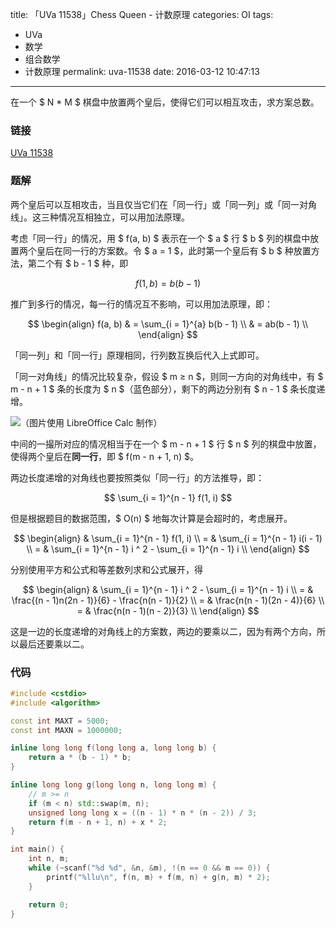 title: 「UVa 11538」Chess Queen - 计数原理
categories: OI
tags: 
  - UVa
  - 数学
  - 组合数学
  - 计数原理
permalink: uva-11538
date: 2016-03-12 10:47:13
---

在一个 $ N * M $ 棋盘中放置两个皇后，使得它们可以相互攻击，求方案总数。

<!-- more -->

### 链接
[UVa 11538](https://uva.onlinejudge.org/index.php?option=com_onlinejudge&Itemid=8&page=show_problem&category=&problem=2533)

### 题解
两个皇后可以互相攻击，当且仅当它们在「同一行」或「同一列」或「同一对角线」。这三种情况互相独立，可以用加法原理。

考虑「同一行」的情况，用 $ f(a, b) $ 表示在一个 $ a $ 行 $ b $ 列的棋盘中放置两个皇后在同一行的方案数。令 $ a = 1 $，此时第一个皇后有 $ b $ 种放置方法，第二个有 $ b - 1 $ 种，即

$$ f(1, b) = b(b - 1) $$

推广到多行的情况，每一行的情况互不影响，可以用加法原理，即：

$$
\begin{align}
f(a, b) & = \sum_{i = 1}^{a} b(b - 1) \\
& = ab(b - 1) \\
\end{align}
$$

「同一列」和「同一行」原理相同，行列数互换后代入上式即可。

「同一对角线」的情况比较复杂，假设 $ m ≥ n $，则同一方向的对角线中，有 $ m - n + 1 $ 条的长度为 $ n $（蓝色部分），剩下的两边分别有 $ n - 1 $ 条长度递增。

![（图片使用 
LibreOffice Calc 
制作）](uva-11538/cells.png)

中间的一撮所对应的情况相当于在一个 $ m - n + 1 $ 行 $ n $ 列的棋盘中放置，使得两个皇后在**同一行**，即 $ f(m - n + 1, n) $。

两边长度递增的对角线也要按照类似「同一行」的方法推导，即：

$$ \sum_{i = 1}^{n - 1} f(1, i) $$

但是根据题目的数据范围，$ O(n) $ 地每次计算是会超时的，考虑展开。

$$
\begin{align}
& \sum_{i = 1}^{n - 1} f(1, i) \\
= & \sum_{i = 1}^{n - 1} i(i - 1) \\
= & \sum_{i = 1}^{n - 1} i ^ 2 - \sum_{i = 1}^{n - 1} i \\
\end{align}
$$

分别使用平方和公式和等差数列求和公式展开，得

$$
\begin{align}
& \sum_{i = 1}^{n - 1} i ^ 2 - \sum_{i = 1}^{n - 1} i \\
= & \frac{(n - 1)n(2n - 1)}{6} - \frac{n(n - 1)}{2} \\
= & \frac{n(n - 1)(2n - 4)}{6} \\
= & \frac{n(n - 1)(n - 2)}{3} \\
\end{align}
$$

这是一边的长度递增的对角线上的方案数，两边的要乘以二，因为有两个方向，所以最后还要乘以二。

### 代码
```cpp
#include <cstdio>
#include <algorithm>

const int MAXT = 5000;
const int MAXN = 1000000;

inline long long f(long long a, long long b) {
	return a * (b - 1) * b;
}

inline long long g(long long n, long long m) {
	// m >= n
	if (m < n) std::swap(m, n);
	unsigned long long x = ((n - 1) * n * (n - 2)) / 3;
	return f(m - n + 1, n) + x * 2;
}

int main() {
	int n, m;
	while (~scanf("%d %d", &n, &m), !(n == 0 && m == 0)) {
		printf("%llu\n", f(n, m) + f(m, n) + g(n, m) * 2);
	}

	return 0;
}
```
